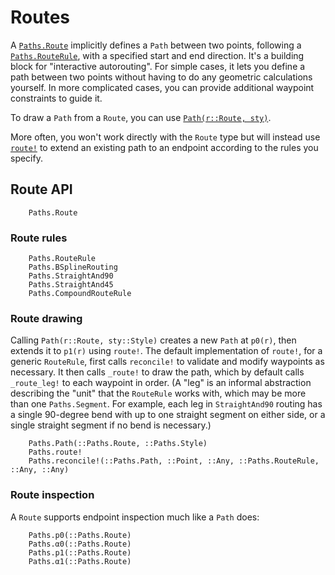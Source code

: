 # Routes

A [`Paths.Route`](@ref) implicitly defines a `Path` between two points, following a
[`Paths.RouteRule`](@ref), with a specified start and end direction. It's a building block
for "interactive autorouting". For simple cases, it lets you define a path between two
points without having to do any geometric calculations yourself. In more complicated cases,
you can provide additional waypoint constraints to guide it.

To draw a `Path` from a `Route`, you can use [`Path(r::Route, sty)`](@ref).

More often, you won't work directly with the `Route` type but will instead use [`route!`](@ref) to extend an existing path to an endpoint according to the rules you specify.

## Route API

```@docs
    Paths.Route
```

### Route rules

```@docs
    Paths.RouteRule
    Paths.BSplineRouting
    Paths.StraightAnd90
    Paths.StraightAnd45
    Paths.CompoundRouteRule
```

### Route drawing

Calling `Path(r::Route, sty::Style)` creates a new `Path` at `p0(r)`, then extends it to
`p1(r)` using `route!`. The default implementation of `route!`, for a generic `RouteRule`,
first calls `reconcile!` to validate and modify waypoints as necessary. It then calls
`_route!` to draw the path, which by default calls `_route_leg!` to each waypoint in
order. (A "leg" is an informal abstraction describing the "unit" that the `RouteRule`
works with, which may be more than one `Paths.Segment`. For example, each leg in
`StraightAnd90` routing has a single 90-degree bend with up to one straight segment on
either side, or a single straight segment if no bend is necessary.)

```@docs
    Paths.Path(::Paths.Route, ::Paths.Style)
    Paths.route!
    Paths.reconcile!(::Paths.Path, ::Point, ::Any, ::Paths.RouteRule, ::Any, ::Any)
```

### Route inspection

A `Route` supports endpoint inspection much like a `Path` does:

```@docs
    Paths.p0(::Paths.Route)
    Paths.α0(::Paths.Route)
    Paths.p1(::Paths.Route)
    Paths.α1(::Paths.Route)
```
